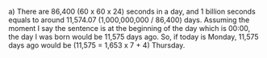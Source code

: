 a) 
There are 86,400 (60 x 60 x 24) seconds in a day, and 1 billion seconds equals to around 11,574.07 (1,000,000,000 / 86,400) days. Assuming the moment I say the  sentence is at the beginning of the day which is 00:00, the day I was born
would be 11,575 days ago. So, if today is Monday, 11,575 days ago would
be (11,575 = 1,653 x 7 + 4) Thursday.
